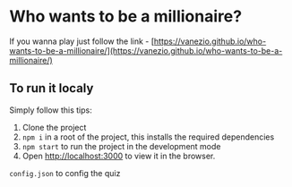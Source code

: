 # Who wants to be a millionaire?

If you wanna play just follow the link - [https://vanezio.github.io/who-wants-to-be-a-millionaire/](https://vanezio.github.io/who-wants-to-be-a-millionaire/)

## To run it localy

Simply follow this tips:

1. Clone the project
2. `npm i` in a root of the project, this installs the required dependencies
3. `npm start` to run the project in the development mode
4. Open [http://localhost:3000](http://localhost:3000) to view it in the browser.

`config.json` to config the quiz
